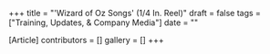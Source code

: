 +++
title = "'Wizard of Oz Songs' (1/4 In. Reel)"
draft = false
tags = ["Training, Updates, & Company Media"]
date = ""

[Article]
contributors = []
gallery = []
+++